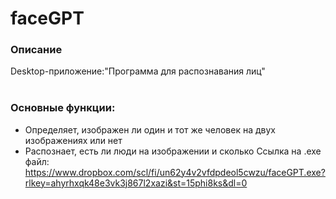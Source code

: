 # faceGPT
### Описание
Desktop-приложение:"Программа для распознавания лиц"<br><br>
### Основные функции:
- Определяет, изображен ли один и тот же человек на двух изображениях или нет
- Распознает, есть ли люди на изображении и сколько
Ссылка на .exe файл: https://www.dropbox.com/scl/fi/un62y4v2vfdpdeol5cwzu/faceGPT.exe?rlkey=ahyrhxqk48e3vk3j867l2xazi&st=15phi8ks&dl=0
